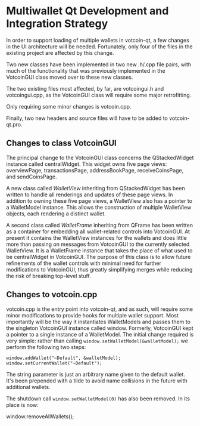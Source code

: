 Multiwallet Qt Development and Integration Strategy
===================================================

In order to support loading of multiple wallets in votcoin-qt, a few changes in the UI architecture will be needed.
Fortunately, only four of the files in the existing project are affected by this change.

Two new classes have been implemented in two new .h/.cpp file pairs, with much of the functionality that was previously
implemented in the VotcoinGUI class moved over to these new classes.

The two existing files most affected, by far, are votcoingui.h and votcoingui.cpp, as the VotcoinGUI class will require
some major retrofitting.

Only requiring some minor changes is votcoin.cpp.

Finally, two new headers and source files will have to be added to votcoin-qt.pro.

Changes to class VotcoinGUI
---------------------------
The principal change to the VotcoinGUI class concerns the QStackedWidget instance called centralWidget.
This widget owns five page views: overviewPage, transactionsPage, addressBookPage, receiveCoinsPage, and sendCoinsPage.

A new class called *WalletView* inheriting from QStackedWidget has been written to handle all renderings and updates of
these page views. In addition to owning these five page views, a WalletView also has a pointer to a WalletModel instance.
This allows the construction of multiple WalletView objects, each rendering a distinct wallet.

A second class called *WalletFrame* inheriting from QFrame has been written as a container for embedding all wallet-related
controls into VotcoinGUI. At present it contains the WalletView instances for the wallets and does little more than passing on messages
from VotcoinGUI to the currently selected WalletView. It is a WalletFrame instance
that takes the place of what used to be centralWidget in VotcoinGUI. The purpose of this class is to allow future
refinements of the wallet controls with minimal need for further modifications to VotcoinGUI, thus greatly simplifying
merges while reducing the risk of breaking top-level stuff.

Changes to votcoin.cpp
----------------------
votcoin.cpp is the entry point into votcoin-qt, and as such, will require some minor modifications to provide hooks for
multiple wallet support. Most importantly will be the way it instantiates WalletModels and passes them to the
singleton VotcoinGUI instance called window. Formerly, VotcoinGUI kept a pointer to a single instance of a WalletModel.
The initial change required is very simple: rather than calling `window.setWalletModel(&walletModel);` we perform the
following two steps:

	window.addWallet("~Default", &walletModel);
	window.setCurrentWallet("~Default");

The string parameter is just an arbitrary name given to the default wallet. It's been prepended with a tilde to avoid name collisions in the future with additional wallets.

The shutdown call `window.setWalletModel(0)` has also been removed. In its place is now:

window.removeAllWallets();
